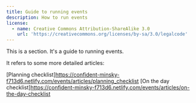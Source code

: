 ```yaml
---
title: Guide to running events
description: How to run events
license:
  - name: Creative Commons Attribution-ShareAlike 3.0
    url: 'https://creativecommons.org/licenses/by-sa/3.0/legalcode'
---
```

This is a section. It's a guide to running events.

It refers to some more detailed articles:

[Planning checklist]<https://confident-minsky-f713d6.netlify.com/events/articles/planning_checklist>
[On the day checklist]<https://confident-minsky-f713d6.netlify.com/events/articles/on-the-day-checklist>
